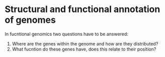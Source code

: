 # Structural and functional annotation of genomes

In fucntional genomics two questions have to be answered:

1. Where are the genes within the genome and how are they distributed?
2. What fucntion do these genes have, does this relate to their position?

